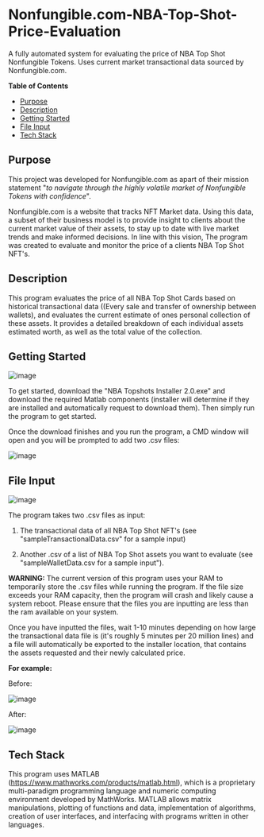 # Nonfungible.com-NBA-Top-Shot-Price-Evaluation
A fully automated system for evaluating the price of NBA Top Shot Nonfungible Tokens. Uses current market transactional data sourced by Nonfungible.com.

**Table of Contents**

-  [Purpose](#purpose)
-  [Description](#description)
-  [Getting Started](#getting-started)
-  [File Input](#file-input)
-  [Tech Stack](#tech-stack)

## Purpose

This project was developed for Nonfungible.com as apart of their mission statement "_to navigate through the highly volatile market of Nonfungible Tokens with confidence_". 

Nonfungible.com is a website that tracks NFT Market data. Using this data, a subset of their business model is to provide insight to clients about the current market value of their assets, to stay up to date with live market trends and make informed decisions. In line with this vision, The program was created to evaluate and monitor the price of a clients NBA Top Shot NFT's.

## Description

This program evaluates the price of all NBA Top Shot Cards based on historical transactional data ((Every sale and transfer of ownership between wallets), and evaluates the current estimate of ones personal collection of these assets. It provides a detailed breakdown of each individual assets estimated worth, as well as the total value of the collection. 

## Getting Started

![image](https://github.com/Pryzux/Nonfungible.com-NBA-Top-Shot-Price-Evaluation/assets/33528419/31069b92-81de-4ae3-854b-bd1713e28447)

To get started, download the "NBA Topshots Installer 2.0.exe" and download the required Matlab components (installer will determine if they are installed and automatically request to download them). Then simply run the program to get started. 

Once the download finishes and you run the program, a CMD window will open and you will be prompted to add two .csv files:

![image](https://github.com/Pryzux/Nonfungible.com-NBA-Top-Shot-Price-Evaluation/assets/33528419/d7d3f800-e0e7-4152-993e-5401f2f25a7e)

  ## File Input

  ![image](https://github.com/Pryzux/Nonfungible.com-NBA-Top-Shot-Price-Evaluation/assets/33528419/4c4da392-7e2a-4b23-af6d-ac98585995fd)

  The program takes two .csv files as input:

  1) The transactional data of all NBA Top Shot NFT's (see "sampleTransactionalData.csv" for a sample input)

  2) Another .csv of a list of NBA Top Shot assets you want to evaluate (see "sampleWalletData.csv for a sample input"). 


  **WARNING:** The current version of this program uses your RAM to temporarily store the .csv files while running the program. If the file size exceeds your RAM capacity, then the program will crash and likely cause a system reboot. Please ensure that the files you are inputting are less than the ram available on your system.  
  
Once you have inputted the files, wait 1-10 minutes depending on how large the transactional data file is (it's roughly 5 minutes per 20 million lines) and a file will automatically be exported to the installer location, that contains the assets requested and their newly calculated price. 
 
**For example:** 

Before:

  ![image](https://github.com/Pryzux/Nonfungible.com-NBA-Top-Shot-Price-Evaluation/assets/33528419/c0881978-e216-493c-8217-5471108e006e)

After:

![image](https://github.com/Pryzux/Nonfungible.com-NBA-Top-Shot-Price-Evaluation/assets/33528419/d5e835d1-4e1b-4741-9084-cf9e8c27a7ff)

## Tech Stack

This program uses MATLAB (https://www.mathworks.com/products/matlab.html), which is a proprietary multi-paradigm programming language and numeric computing environment developed by MathWorks. MATLAB allows matrix manipulations, plotting of functions and data, implementation of algorithms, creation of user interfaces, and interfacing with programs written in other languages.

